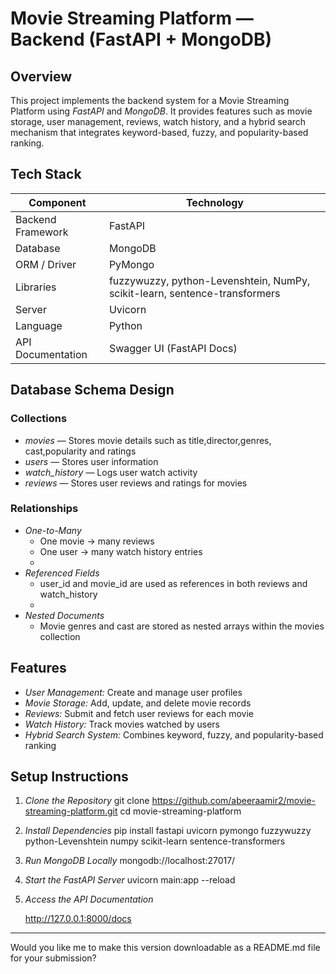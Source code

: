 # Movie Streaming Platform — Backend (FastAPI + MongoDB)

## Overview
This project implements the backend system for a Movie Streaming Platform using *FastAPI* and *MongoDB*.
It provides features such as movie storage, user management, reviews, watch history, and a hybrid search mechanism that integrates keyword-based, fuzzy, and popularity-based ranking.


## Tech Stack

| Component         | Technology                                                                 |
| ----------------- | -------------------------------------------------------------------------- |
| Backend Framework | FastAPI                                                                    |
| Database          | MongoDB                                                                    |
| ORM / Driver      | PyMongo                                                                    |
| Libraries         | fuzzywuzzy, python-Levenshtein, NumPy, scikit-learn, sentence-transformers |
| Server            | Uvicorn                                                                    |
| Language          | Python                                                                     |
| API Documentation | Swagger UI (FastAPI Docs)                                                  |

## Database Schema Design

### Collections

* *movies* — Stores movie details such as title,director,genres, cast,popularity and ratings
* *users* — Stores user information
* *watch_history* — Logs user watch activity
* *reviews* — Stores user reviews and ratings for movies

### Relationships

* *One-to-Many*
  * One movie → many reviews
  * One user → many watch history entries
  * 
* *Referenced Fields*
  * user_id and movie_id are used as references in both reviews and watch_history
  * 
* *Nested Documents*
  * Movie genres and cast are stored as nested arrays within the movies collection


## Features
* *User Management:* Create and manage user profiles
* *Movie Storage:* Add, update, and delete movie records
* *Reviews:* Submit and fetch user reviews for each movie
* *Watch History:* Track movies watched by users
* *Hybrid Search System:* Combines keyword, fuzzy, and popularity-based ranking


## Setup Instructions

1. *Clone the Repository*
   git clone https://github.com/abeeraamir2/movie-streaming-platform.git
   cd movie-streaming-platform
   

2. *Install Dependencies*
   pip install fastapi uvicorn pymongo fuzzywuzzy python-Levenshtein numpy scikit-learn sentence-transformers
   
3. *Run MongoDB Locally*
   mongodb://localhost:27017/
   

4. *Start the FastAPI Server*
   uvicorn main:app --reload
   

5. *Access the API Documentation*

   http://127.0.0.1:8000/docs
   


---

Would you like me to make this version downloadable as a README.md file for your submission?
